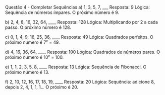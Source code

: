 Questão 4 - Completar Sequências
a) 1, 3, 5, 7, ___
Resposta: 9
Lógica: Sequência de números ímpares. O próximo número é 9.

b) 2, 4, 8, 16, 32, 64, ____
Resposta: 128
Lógica: Multiplicando por 2 a cada passo. O próximo número é 128.

c) 0, 1, 4, 9, 16, 25, 36, ____
Resposta: 49
Lógica: Quadrados perfeitos. O próximo número é 7² = 49.

d) 4, 16, 36, 64, ____
Resposta: 100
Lógica: Quadrados de números pares. O próximo número é 10² = 100.

e) 1, 1, 2, 3, 5, 8, ____
Resposta: 13
Lógica: Sequência de Fibonacci. O próximo número é 13.

f) 2, 10, 12, 16, 17, 18, 19, ____
Resposta: 20
Lógica: Sequência: adicione 8, depois 2, 4, 1, 1, 1... O próximo é 20.